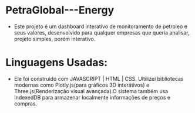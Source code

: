 # PetraGlobal---Energy
 - Este projeto é um dashboard interativo de monitoramento de petroleo e seus valores, desenvolvido para qualquer empresas que queria analisar, projeto simples, porém interativo. 

# Linguagens Usadas: 
 - Ele foi construido com JAVASCRIPT | HTML | CSS. Ultilizei bibliotecas modernas como Plotly.js(para gráficos 3D interátivos) e Three.js(Renderização visual avançada).O sistema também usa IndexedDB para armazenar localmente informações de preços e compras. 
